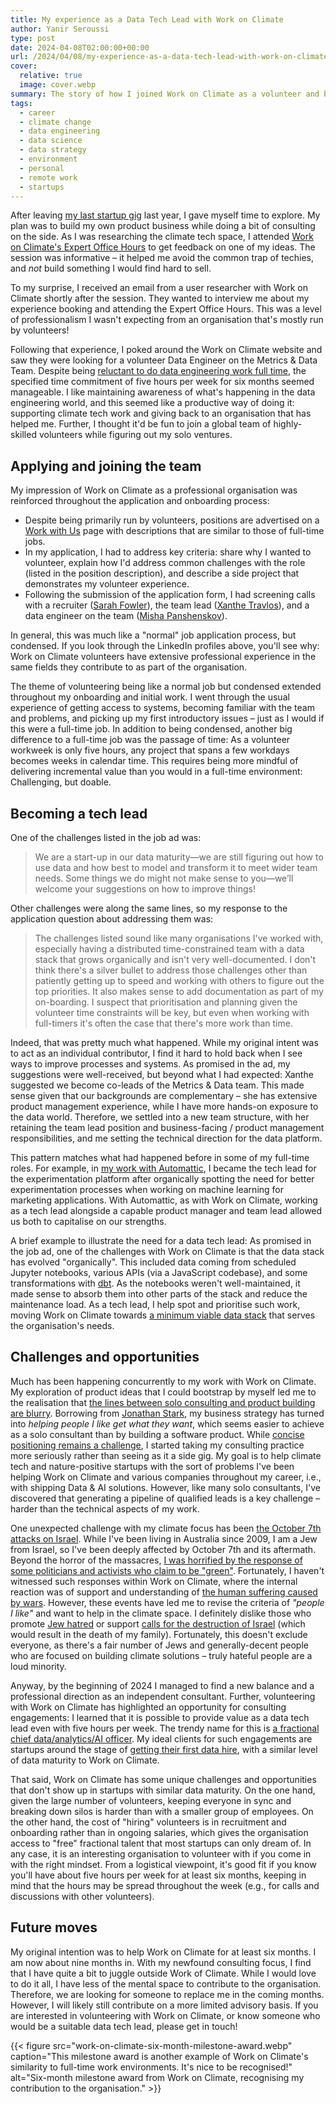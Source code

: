 ```yaml
---
title: My experience as a Data Tech Lead with Work on Climate
author: Yanir Seroussi
type: post
date: 2024-04-08T02:00:00+00:00
url: /2024/04/08/my-experience-as-a-data-tech-lead-with-work-on-climate/
cover:
  relative: true
  image: cover.webp
summary: The story of how I joined Work on Climate as a volunteer and became its data tech lead, with lessons applied to consulting & fractional work.
tags:
  - career
  - climate change
  - data engineering
  - data science
  - data strategy
  - environment
  - personal
  - remote work
  - startups
---
```

After leaving [my last startup gig](https://yanirseroussi.com/2022/06/06/the-mission-matters-moving-to-climate-tech-as-a-data-scientist/) last year, I gave myself time to explore. My plan was to build my own product business while doing a bit of consulting on the side. As I was researching the climate tech space, I attended [Work on Climate's Expert Office Hours](https://workonclimate.org/expert-office-hours/) to get feedback on one of my ideas. The session was informative &ndash; it helped me avoid the common trap of techies, and _not_ build something I would find hard to sell.

To my surprise, I received an email from a user researcher with Work on Climate shortly after the session. They wanted to interview me about my experience booking and attending the Expert Office Hours. This was a level of professionalism I wasn't expecting from an organisation that's mostly run by volunteers!

Following that experience, I poked around the Work on Climate website and saw they were looking for a volunteer Data Engineer on the Metrics & Data Team. Despite being [reluctant to do data engineering work full time](https://yanirseroussi.com/2023/10/25/lessons-from-reluctant-data-engineering/), the specified time commitment of five hours per week for six months seemed manageable. I like maintaining awareness of what's happening in the data engineering world, and this seemed like a productive way of doing it: supporting climate tech work and giving back to an organisation that has helped me. Further, I thought it'd be fun to join a global team of highly-skilled volunteers while figuring out my solo ventures.

## Applying and joining the team

My impression of Work on Climate as a professional organisation was reinforced throughout the application and onboarding process:
- Despite being primarily run by volunteers, positions are advertised on a [Work with Us](https://workonclimate.org/careers/) page with descriptions that are similar to those of full-time jobs.
- In my application, I had to address key criteria: share why I wanted to volunteer, explain how I'd address common challenges with the role (listed in the position description), and describe a side project that demonstrates my volunteer experience.
- Following the submission of the application form, I had screening calls with a recruiter ([Sarah Fowler](https://www.linkedin.com/in/sarah-fowler-wa/)), the team lead ([Xanthe Travlos](https://www.linkedin.com/in/xanthetravlos/)), and a data engineer on the team ([Misha Panshenskov](https://www.linkedin.com/in/mikpan/)).

In general, this was much like a "normal" job application process, but condensed. If you look through the LinkedIn profiles above, you'll see why: Work on Climate volunteers have extensive professional experience in the same fields they contribute to as part of the organisation.

The theme of volunteering being like a normal job but condensed extended throughout my onboarding and initial work. I went through the usual experience of getting access to systems, becoming familiar with the team and problems, and picking up my first introductory issues &ndash; just as I would if this were a full-time job. In addition to being condensed, another big difference to a full-time job was the passage of time: As a volunteer workweek is only five hours, any project that spans a few workdays becomes weeks in calendar time. This requires being more mindful of delivering incremental value than you would in a full-time environment: Challenging, but doable.

## Becoming a tech lead

One of the challenges listed in the job ad was:

> We are a start-up in our data maturity—we are still figuring out how to use data and how best to model and transform it to meet wider team needs. Some things we do might not make sense to you—we’ll welcome your suggestions on how to improve things!

Other challenges were along the same lines, so my response to the application question about addressing them was:

> The challenges listed sound like many organisations I've worked with, especially having a distributed time-constrained team with a data stack that grows organically and isn't very well-documented. I don't think there's a silver bullet to address those challenges other than patiently getting up to speed and working with others to figure out the top priorities. It also makes sense to add documentation as part of my on-boarding. I suspect that prioritisation and planning given the volunteer time constraints will be key, but even when working with full-timers it's often the case that there's more work than time.

Indeed, that was pretty much what happened. While my original intent was to act as an individual contributor, I find it hard to hold back when I see ways to improve processes and systems. As promised in the ad, my suggestions were well-received, but beyond what I had expected: Xanthe suggested we become co-leads of the Metrics & Data team. This made sense given that our backgrounds are complementary &ndash; she has extensive product management experience, while I have more hands-on exposure to the data world. Therefore, we settled into a new team structure, with her retaining the team lead position and business-facing / product management responsibilities, and me setting the technical direction for the data platform.

This pattern matches what had happened before in some of my full-time roles. For example, in [my work with Automattic](https://yanirseroussi.com/2021/10/07/my-work-with-automattic/), I became the tech lead for the experimentation platform after organically spotting the need for better experimentation processes when working on machine learning for marketing applications. With Automattic, as with Work on Climate, working as a tech lead alongside a capable product manager and team lead allowed us both to capitalise on our strengths.

A brief example to illustrate the need for a data tech lead: As promised in the job ad, one of the challenges with Work on Climate is that the data stack has evolved "organically". This included data coming from scheduled Jupyter notebooks, various APIs (via a JavaScript codebase), and some transformations with [dbt](https://www.getdbt.com/product/what-is-dbt). As the notebooks weren't well-maintained, it made sense to absorb them into other parts of the stack and reduce the maintenance load. As a tech lead, I help spot and prioritise such work, moving Work on Climate towards [a minimum viable data stack](https://yanirseroussi.com/2024/02/19/building-your-startups-minimum-viable-data-stack/) that serves the organisation's needs.

## Challenges and opportunities

Much has been happening concurrently to my work with Work on Climate. My exploration of product ideas that I could bootstrap by myself led me to the realisation that [the lines between solo consulting and product building are blurry](https://yanirseroussi.com/til/2023/09/25/the-lines-between-solo-consulting-and-product-building-are-blurry/). Borrowing from [Jonathan Stark](https://jonathanstark.com/daily/20200504-1409-the-only-business-strategy-youll-ever-need), my business strategy has turned into _helping people I like get what they want_, which seems easier to achieve as a solo consultant than by building a software product. While [concise positioning remains a challenge](https://yanirseroussi.com/til/2023/12/18/positioning-is-a-common-problem-for-data-scientists/), I started taking my consulting practice more seriously rather than seeing as it a side gig. My goal is to help climate tech and nature-positive startups with the sort of problems I've been helping Work on Climate and various companies throughout my career, i.e., with shipping Data & AI solutions. However, like many solo consultants, I've discovered that generating a pipeline of qualified leads is a key challenge &ndash; harder than the technical aspects of my work.

One unexpected challenge with my climate focus has been [the October 7th attacks on Israel](https://en.wikipedia.org/wiki/2023_Hamas-led_attack_on_Israel). While I've been living in Australia since 2009, I am a Jew from Israel, so I've been deeply affected by October 7th and its aftermath. Beyond the horror of the massacres, [I was horrified by the response of some politicians and activists who claim to be "green"](https://www.linkedin.com/feed/update/urn:li:activity:7118365271970443264/). Fortunately, I haven't witnessed such responses within Work on Climate, where the internal reaction was of support and understanding of [the human suffering caused by wars](https://edition.cnn.com/2024/04/05/opinions/israel-gaza-6-months-october-7-ghitis/index.html). However, these events have led me to revise the criteria of _"people I like"_ and want to help in the climate space. I definitely dislike those who promote [Jew hatred](https://www.australianjewishnews.com/dead-jews-and-live-antisemites/) or support [calls for the destruction of Israel](https://www.linkedin.com/posts/yanirseroussi_just-a-reminder-that-from-the-river-to-the-activity-7125612754731724801-1gUZ/) (which would result in the death of my family). Fortunately, this doesn't exclude everyone, as there's a fair number of Jews and generally-decent people who are focused on building climate solutions &ndash; truly hateful people are a loud minority.

Anyway, by the beginning of 2024 I managed to find a new balance and a professional direction as an independent consultant. Further, volunteering with Work on Climate has highlighted an opportunity for consulting engagements: I learned that it is possible to provide value as a data tech lead even with five hours per week. The trendy name for this is [a fractional chief data/analytics/AI officer](https://www.fractionaldefined.com/). My ideal clients for such engagements are startups around the stage of [getting their first data hire](https://yanirseroussi.com/2024/02/05/substance-over-titles-your-first-data-hire-may-be-a-data-scientist/), with a similar level of data maturity to Work on Climate.

That said, Work on Climate has some unique challenges and opportunities that don't show up in startups with similar data maturity. On the one hand, given the large number of volunteers, keeping everyone in sync and breaking down silos is harder than with a smaller group of employees. On the other hand, the cost of "hiring" volunteers is in recruitment and onboarding rather than in ongoing salaries, which gives the organisation access to "free" fractional talent that most startups can only dream of. In any case, it is an interesting organisation to volunteer with if you come in with the right mindset. From a logistical viewpoint, it's good fit if you know you'll have about five hours per week for at least six months, keeping in mind that the hours may be spread throughout the week (e.g., for calls and discussions with other volunteers).

## Future moves

My original intention was to help Work on Climate for at least six months. I am now about nine months in. With my newfound consulting focus, I find that I have quite a bit to juggle outside Work of Climate. While I would love to do it all, I have less of the mental space to contribute to the organisation. Therefore, we are looking for someone to replace me in the coming months. However, I will likely still contribute on a more limited advisory basis. If you are interested in volunteering with Work on Climate, or know someone who would be a suitable data tech lead, please get in touch!

{{< figure src="work-on-climate-six-month-milestone-award.webp" caption="This milestone award is another example of Work on Climate's similarity to full-time work environments. It's nice to be recognised!" alt="Six-month milestone award from Work on Climate, recognising my contribution to the organisation." >}}
